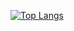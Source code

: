 [![Top Langs](https://github-readme-stats.vercel.app/api/top-langs/?username=jwaffled&hide=python&theme=radical&card_width=500)](https://github.com/Jwaffled/Jwaffled)
